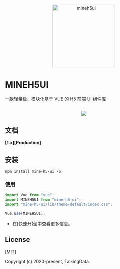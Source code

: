 [^_^]:变量start
[Production]:https://mineh5ui.biaov.cn/
[快速开始]:https://mineh5ui.biaov.cn/#/doc/start
[MIT]:http://opensource.org/licenses/MIT
[^_^]:变量end

<p align="center">
    <a href="https://mineh5ui.biaov.cn/">
        <img src="https://mineh5ui.biaov.cn/logo.svg" width="200px" title="mineh5ui" alt="mineh5ui">
    </a>
</p>

# MINEH5UI

一款轻量级、模块化基于 VUE 的 H5 前端 UI 组件库

<h2 style="text-align:center;"><a href="https://mineh5ui.biaov.cn/"><img src="https://img.shields.io/badge/npm-1.1.0-blue" /></a></h2>

## 文档

**[1.x][Production]**

## 安装

```Basic
npm install mine-h5-ui -S
```

### 使用

```JavaScript
import Vue from "vue";
import MINEH5UI from "mine-h5-ui";
import "mine-h5-ui/lib/theme-default/index.css";

Vue.use(MINEH5UI);
```

* 在[快速开始]中查看更多信息。

## License

[MIT]

Copyright (c) 2020-present, TalkingData.

[^_^]: 我们改变不了生活，但是我们可以改变对待生活的态度。
[^_^]: 作者就是一个逗比。
